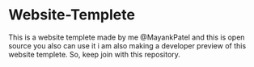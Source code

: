 # Website-Templete
This is a website templete made by me @MayankPatel and this is open source you also can use it i am also making a developer preview of this website templete. So, keep join with this repository.
